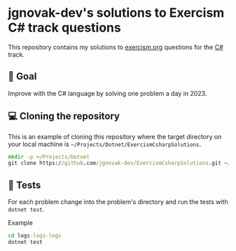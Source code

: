 # jgnovak-dev's solutions to Exercism C# track questions

This repository contains my solutions to [exercism.org](https://exercism.org) questions for the 
[C#](https://learn.microsoft.com/en-us/dotnet/csharp/) track.

## :rocket: Goal

Improve with the C# language by solving one problem a day in 2023. 

## :computer: Cloning the repository

This is an example of cloning this repository where the target directory on your local machine
is `~/Projects/Dotnet/ExercismCsharpSolutions`.

```cmd
mkdir -p ~/Projects/Dotnet
git clone https://github.com/jgnovak-dev/ExercismCsharpSolutions.git ~/Projects/Dotnet/ExercismCsharpSolutions
```

## :test_tube: Tests

For each problem change into the problem's directory and run the tests with `dotnet test`.

Example

```cmd
cd logs-logs-logs
dotnet test
```
